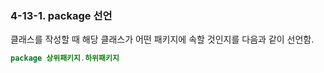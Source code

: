 ### 4-13-1. package 선언

클래스를 작성할 때 해당 클래스가 어떤 패키지에 속할 것인지를 다음과 같이 선언함.

```java
package 상위패키지.하위패키지
```